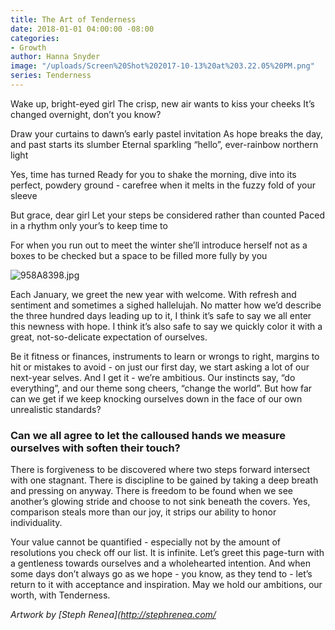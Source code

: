 ```yaml
---
title: The Art of Tenderness
date: 2018-01-01 04:00:00 -08:00
categories:
- Growth
author: Hanna Snyder
image: "/uploads/Screen%20Shot%202017-10-13%20at%203.22.05%20PM.png"
series: Tenderness
---
```


Wake up, bright-eyed girl
The crisp, new air wants to kiss your cheeks
It’s changed overnight, don’t you know?

Draw your curtains to dawn’s early pastel invitation
As hope breaks the day, and past starts its slumber
Eternal sparkling “hello”, ever-rainbow northern light

Yes, time has turned
Ready for you to shake the morning,
dive into its perfect, powdery ground -
carefree when it melts in the fuzzy fold of your sleeve

But grace, dear girl
Let your steps be considered rather than counted
Paced in a rhythm only your’s to keep time to

For when you run out to meet the winter
she’ll introduce herself not as a boxes to be checked
but a space to be filled more fully by you

![958A8398.jpg](/uploads/958A8398.jpg)

Each January, we greet the new year with welcome. With refresh and sentiment and sometimes a sighed hallelujah. No matter how we’d describe the three hundred days leading up to it, I think it’s safe to say we all enter this newness with hope. I think it’s also safe to say we quickly color it with a great, not-so-delicate expectation of ourselves.

Be it fitness or finances, instruments to learn or wrongs to right, margins to hit or mistakes to avoid - on just our first day, we start asking a lot of our next-year selves. And I get it - we’re ambitious. Our instincts say, “do everything”, and our theme song cheers, “change the world”. But how far can we get if we keep knocking ourselves down in the face of our own unrealistic standards?

### Can we all agree to let the calloused hands we measure ourselves with soften their touch?

There is forgiveness to be discovered where two steps forward intersect with one stagnant. There is discipline to be gained by taking a deep breath and pressing on anyway. There is freedom to be found when we see another’s glowing stride and choose to not sink beneath the covers. Yes, comparison steals more than our joy, it strips our ability to honor individuality.

Your value cannot be quantified - especially not by the amount of resolutions you check off our list. It is infinite. Let’s greet this page-turn with a gentleness towards ourselves and a wholehearted intention. And when some days don’t always go as we hope - you know, as they tend to - let’s return to it with acceptance and inspiration. May we hold our ambitions, our worth, with Tenderness.

*Artwork by \[Steph Renea\](http://stephrenea.com/*